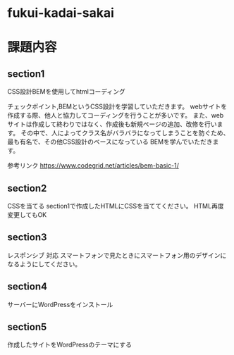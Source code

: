 # fukui-kadai-sakai


# 課題内容
## section1
CSS設計BEMを使用してhtmlコーディング

チェックポイント,BEMというCSS設計を学習していただきます。
webサイトを作成する際、他人と協力してコーディングを行うことが多いです。
また、webサイトは作成して終わりではなく、作成後も新規ページの追加、改修を行います。
その中で、人によってクラス名がバラバラになってしまうことを防ぐため、最も有名で、その他CSS設計のベースになっている
BEMを学んでいただきます。

参考リンク
https://www.codegrid.net/articles/bem-basic-1/


## section2
CSSを当てる
section1で作成したHTMLにCSSを当ててください。
HTML再度変更してもOK

## section3
レスポンシブ 対応
スマートフォンで見たときにスマートフォン用のデザインになるようにしてください。


## section4
サーバーにWordPressをインストール

## section5
作成したサイトをWordPressのテーマにする
